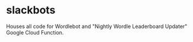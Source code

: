# slackbots
Houses all code for Wordlebot and "Nightly Wordle Leaderboard Updater" Google Cloud Function.
